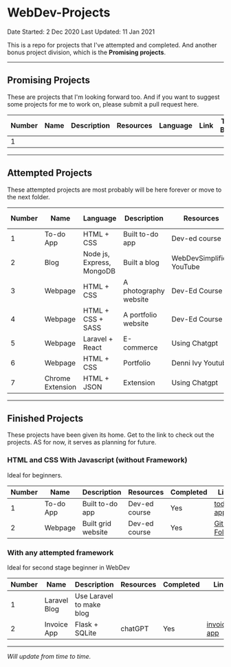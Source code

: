 # WebDev-Projects

Date Started: 2 Dec 2020
Last Updated: 11 Jan 2021

This is a repo for projects that I've attempted and completed. And another bonus project division, which is the **Promising projects**.

---

## Promising Projects

These are projects that I'm looking forward too. And if you want to suggest some projects for me to work on, please submit a pull request here.

| Number | Name | Description | Resources | Language | Link | Time Block |
| ------ | ---- | ----------- | --------- | -------- | ---- | ---------- |
| 1      |      |             |           |          |      |            |

---

## Attempted Projects

These attempted projects are most probably will be here forever or move to the next folder.

| Number | Name      | Language                  | Description           | Resources                | Status   | Finished date |
| ------ | --------- | ------------------------- | --------------------- | ------------------------ | -------- | ------------- |
| 1      | To-do App | HTML + CSS                | Built to-do app       | Dev-ed course            | Finished | 2 Jan 2021    |
| 2      | Blog      | Node js, Express, MongoDB | Built a blog          | WebDevSimplified YouTube | not yet  |               |
| 3      | Webpage   | HTML + CSS                | A photography website | Dev-Ed Course            | Finished | 10 Jan 2021   |
| 4      | Webpage   | HTML + CSS + SASS         | A portfolio website   | Dev-Ed Course            | not yet  |               |
| 5      | Webpage   | Laravel + React        | E-commerce   | Using Chatgpt           | not yet  |       [Github Folder](https://github.com/farahanasuhaimi/kidsclothingstore)        |
| 6      | Webpage   | HTML + CSS        | Portfolio   | Denni Ivy Youtube          | not yet  |       [Github Folder](https://github.com/farahanasuhaimi/WebDev-Portfolio)  |
| 7      | Chrome Extension   | HTML + JSON        | Extension   | Using Chatgpt           | not yet  |       [Github Folder](https://github.com/farahanasuhaimi/time_converter)  |

---

## Finished Projects

These projects have been given its home. Get to the link to check out the projects. AS for now, it serves as planning for future.

### HTML and CSS With Javascript (without Framework)

Ideal for beginners.

| Number | Name      | Description        | Resources     | Completed | Link                                                                                                |
| ------ | --------- | ------------------ | ------------- | --------- | --------------------------------------------------------------------------------------------------- |
| 1      | To-do App | Built to-do app    | Dev-ed course | Yes       | [todo-app](https://farahanasuhaimi.com/webdev-projects/TodoApp/)                                    |
| 2      | Webpage   | Built grid website | Dev-ed course | Yes       | [Github Folder](https://github.com/farahanasuhaimi/WebDev-Projects/tree/main/Photography%20Website) |

### With any attempted framework

Ideal for second stage beginner in WebDev

| Number | Name | Description | Resources | Completed | Link |
| ------ | ---- | ----------- | --------- | --------- | ---- |
| 1      | Laravel Blog | Use Laravel to make blog |           |           |      |
| 2      | Invoice App | Flask + SQLite | chatGPT | Yes      |   [invoice-app](https://github.com/farahanasuhaimi/invoice_app)   |
---

_Will update from time to time._
